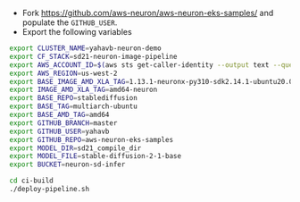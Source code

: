 
* Fork https://github.com/aws-neuron/aws-neuron-eks-samples/ and populate the `GITHUB_USER`.
* Export the following variables
```bash
export CLUSTER_NAME=yahavb-neuron-demo
export CF_STACK=sd21-neuron-image-pipeline
export AWS_ACCOUNT_ID=$(aws sts get-caller-identity --output text --query Account)
export AWS_REGION=us-west-2
export BASE_IMAGE_AMD_XLA_TAG=1.13.1-neuronx-py310-sdk2.14.1-ubuntu20.04
export IMAGE_AMD_XLA_TAG=amd64-neuron
export BASE_REPO=stablediffusion
export BASE_TAG=multiarch-ubuntu
export BASE_AMD_TAG=amd64
export GITHUB_BRANCH=master
export GITHUB_USER=yahavb
export GITHUB_REPO=aws-neuron-eks-samples
export MODEL_DIR=sd21_compile_dir
export MODEL_FILE=stable-diffusion-2-1-base
export BUCKET=neuron-sd-infer
```

```bash
cd ci-build
./deploy-pipeline.sh
```

